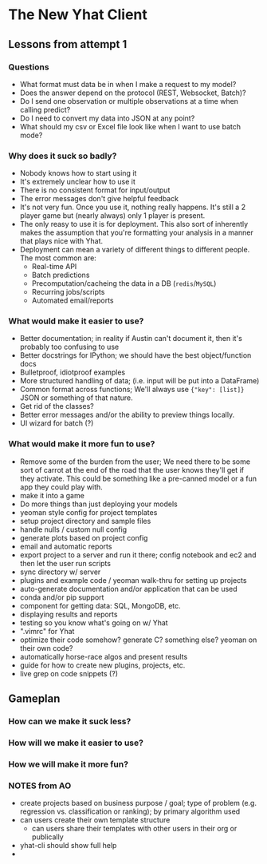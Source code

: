 # The New Yhat Client


## Lessons from attempt 1
### Questions

- What format must data be in when I make a request to my model?
- Does the answer depend on the protocol (REST, Websocket, Batch)?
- Do I send one observation or multiple observations at a time when calling
 predict?
- Do I need to convert my data into JSON at any point?
- What should my csv or Excel file look like when I want to use batch mode?

### Why does it suck so badly?

- Nobody knows how to start using it
- It's extremely unclear how to use it
- There is no consistent format for input/output
- The error messages don't give helpful feedback
- It's not very fun. Once you use it, nothing really happens. It's still a 2 
player game but (nearly always) only 1 player is present.
- The only reasy to use it is for deployment. This also sort of inherently makes
the assumption that you're formatting your analysis in a manner that plays nice 
with Yhat.
- Deployment can mean a variety of different things to different people. The 
most common are:
    - Real-time API
    - Batch predictions
    - Precomputation/cacheing the data in a DB (`redis`/`MySQL`)
    - Recurring jobs/scripts
    - Automated email/reports

### What would make it easier to use?

- Better documentation; in reality if Austin can't document it, then it's
probably too confusing to use 
- Better docstrings for IPython; we should have the best object/function docs
- Bulletproof, idiotproof examples
- More structured handling of data; (i.e. input will be put into a DataFrame)
- Common format across functions; We'll always use `{"key": [list]}` JSON or
something of that nature.
- Get rid of the classes?
- Better error messages and/or the ability to preview things locally.
- UI wizard for batch (?)

### What would make it more fun to use?

- Remove some of the burden from the user; We need there to be some sort of 
carrot at the end of the road that the user knows they'll get if they activate.
This could be something like a pre-canned model or a fun app they could play 
with.
- make it into a game
- Do more things than just deploying your models
- yeoman style config for project templates
- setup project directory and sample files
- handle nulls / custom null config
- generate plots based on project config
- email and automatic reports
- export project to a server and run it there; config notebook and ec2 and then 
let the user run scripts
- sync directory w/ server
- plugins and example code / yeoman walk-thru for setting up projects
- auto-generate documentation and/or application that can be used
- conda and/or pip support
- component for getting data: SQL, MongoDB, etc.
- displaying results and reports
- testing so you know what's going on w/ Yhat
- ".vimrc" for Yhat
- optimize their code somehow? generate C? something else? yeoman on their own
code?
- automatically horse-race algos and present results
- guide for how to create new plugins, projects, etc.
- live grep on code snippets (?)

## Gameplan

### How can we make it suck less?

### How will we make it easier to use?

### How we will make it more fun?

### NOTES from AO
- create projects based on business purpose / goal; type of problem (e.g. regression vs. classification or ranking); by primary algorithm used
- can users create their own template structure
	- can users share their templates with other users in their org or publically
- yhat-cli should show full help
- 



